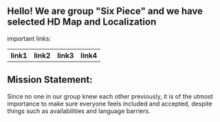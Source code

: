 
   
<!DOCTYPE html>
<html>
<body>
  <h2> Hello! We are group "Six Piece" and we have selected HD Map and Localization </h2>

  <p> important links: </p>
  <table>
    <tr> 
      <th> link1 </th>
      <th> link2 </th>
      <th> link3 </th>
      <th> link4 </th>
    </tr>
  </table>
  <h2> Mission Statement: </h2>
  <p> Since no one in our group knew each other previously, it is of the utmost importance to make sure everyone feels included and accepted, despite things such as availabilities and language barriers. </p>

</body>
